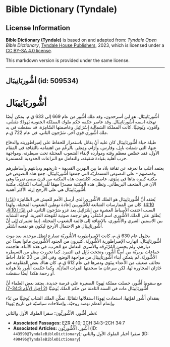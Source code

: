 # Bible Dictionary (Tyndale)

## License Information

**Bible Dictionary (Tyndale)** is based on and adapted from: _Tyndale Open Bible Dictionary_, [Tyndale House Publishers](https://tyndaleopenresources.com/), 2023, which is licensed under a [CC BY-SA 4.0 license](https://creativecommons.org/licenses/by-sa/4.0/legalcode.en).

This markdown version is provided under the same license.



--------------------------------

## أشُّوربَانِيبَال (id: 509534)

أشُّوربَانِيبَال
================

أشُّوربَانِيبَال، هو ابن أسرحدون، وقد ملك أشُّور من عام 669 إلى 633 ق.م. يمكن أيضًا تهجئة اسمه أسُّوربَانِيبَال. وقد عاصر حكمه حكم ملوك المملكة الجنوبية يَهوذَا: مَنَسَّى، وآمُون، ويُوشِيَّا. كانت المملكة الشمالية إِسْرَائِيل وعاصمتها السَّامِرَة، قد سقطت في يد ملك أشُّوري قوي آخر، سَرْجون الثاني، في عام 722 ق.م.

طيلة حياة أشُّوربَانِيبَال كان عليه أنْ يقاتل باستمرار للحفاظ على إمبراطوريته والدفاع عنها، التي شملت بابِل، وفارس، وأَرَام، ومِصْر. بالرغْم من اهتمامه بالثقافة في المقام الأول، فقد خصَّص معظم وقته وموارده لإبقاء الشعوب المحتلة تحت سيطرته، ومواجهة حرب أهلية بقيادة شقيقه، والتعامل مع النزاعات الحدودية المستمرة.

يعتمد أغلب ما نعرفه عن ثقافة بلاد ما بين النهرين القديمة \- تاريخهم وديانتهم وأساطيرهم وقصصهم \- على النصوص المسماريّة التي جمعها أشُّوربَانِيبَال. جمع هذه النصوص في مكتبة كبيرة بناها في نِينَوَى، عاصمته. اكتُشفت هذه المكتبة من قرن مضى تقريبًا وهي الآن في المتحف البريطاني. وتظل هذه المكتبة مصدرًا مهمًا للدراسات الكتابيّة. مكتبة أشُّوربَانِيبَال هي على الأرجح إرثه الأكثر أهمية.

يُعتقد أنَّ أشُّوربَانِيبَال هو الملك الأشُّوري الذي أرسل الأمم للعيش في السَّامِرَة ([عَزْرَا 4:10](https://ref.ly/Ezra4:10)). كان من الممارسات الشائعة للأشُّوريين إعادة توطين الشعوب المحتلة، ولهذا السبب اختفت الأسباط العشرة من إِسْرَائِيل بعد غزو سَرْجون الثاني. في [عَزْرَا 4:10](https://ref.ly/Ezra4:10)، يُطلق على الملك الأشُّوري اسم أُسْنَفَّر، وهو ترجمة صوتية للتهجئة العبرية. أوجه التشابه بين الاسمين العبري والأشَّوري، بالإضافة إلى قائمة الشعوب المحتلة، إنما تشيران إلى أنَّ أشُّوربَانِيبَال هو الاحتمال الأرجح ليكون هو نفسه أُسْنَفَّر.

بحلول عام 630 ق.م، كانت الإمبراطورية الأشُّوريّة تصارع لتظل موحدة. بعد موت أشُّوربَانِيبَال، انهارت الإمبراطورية الأشُّوريّة. كثيرون من الجنود الأشُّوريين ماتوا بعيدًا عن ديارهم، ولم يحسن المُرْتَزِقَة والأسرى التعامل مع الحرب. في هذه الأثناء، هاجمت جماعات بربريّة من أَسِيَّا أَشُّور، ونجحت بَابِل في التمرد. كما تحررت مِصْر من السيطرة الأشُّوريّة. لم يتمكن أبناء أشُّوربَانِيبَال من مواجهة الوضع، وفي أقل من 20 عامًا، أحاط تحالف ضعيف من الأعداء نِينَوَى ودمرها في عام 612 ق.م. كان هناك بعض المقاومة في حَارَان المجاورة لها، لكن سرعان ما سحقتها القوات المادِيَّة. وكما حكمت أَشُّور بلا هوادة أو رحمة هكذا أيضًا سقطت.

مع سقوط أَشُّور، حصلت مملكة يَهوذَا الصغيرة على فرصة جديدة. يعتقد بعض العلماء أنَّ أشُّوربَانِيبَال مات في السنة الثامنة من حكم الملك يُوشِيَّا ([2 أخبار الأيام 34:3–7\)](https://ref.ly/2Chr34:3-2Chr34:7) 

بفقدان أَشُّور لقوَّتها، استعادت يَهوذَا استقلالها تلقائيًا. تمكَّن الملك الشاب يُوشِيَّا من بَدْء وإتمام أعظم نهضة روحيّة، وإصلاحات سياسيّة في تاريخ يَهوذَا.

*انظر* أَشُّور، الأشُّوريُّون؛ سفرا الملوك الأول والثاني.

* **Associated Passages:** EZR 4:10; 2CH 34:3–2CH 34:7
* **Associated Articles:** أَشُّور، الْأَشُّوريُّون (ID: `443590@TyndaleBibleDictionary`); سفرا أخبار الملوك الأول والثاني (ID: `490496@TyndaleBibleDictionary`)

